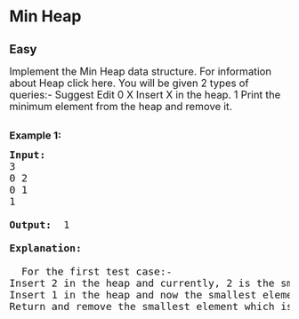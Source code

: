 # Min Heap
## Easy
<div class="problems_problem_content__Xm_eO"><p><span style="font-size:18px">
  Implement the Min Heap data structure. For information about Heap click here.
You will be given 2 types of queries:-
Suggest Edit
0 X
Insert X in the heap.
1
Print the minimum element from the heap and remove it.
</span><br>
&nbsp;</p>

<p><span style="font-size:18px"><strong>Example 1:</strong></span></p>

<pre><span style="font-size:18px"><strong>Input: </strong>
3
0 2
0 1
1

<strong>Output: </strong> 1
  
<strong>Explanation: </strong>

  For the first test case:-
Insert 2 in the heap and currently, 2 is the smallest element in the heap.
Insert 1 in the heap and now the smallest element is 1.
Return and remove the smallest element which is 1
  
</pre>

</div>

